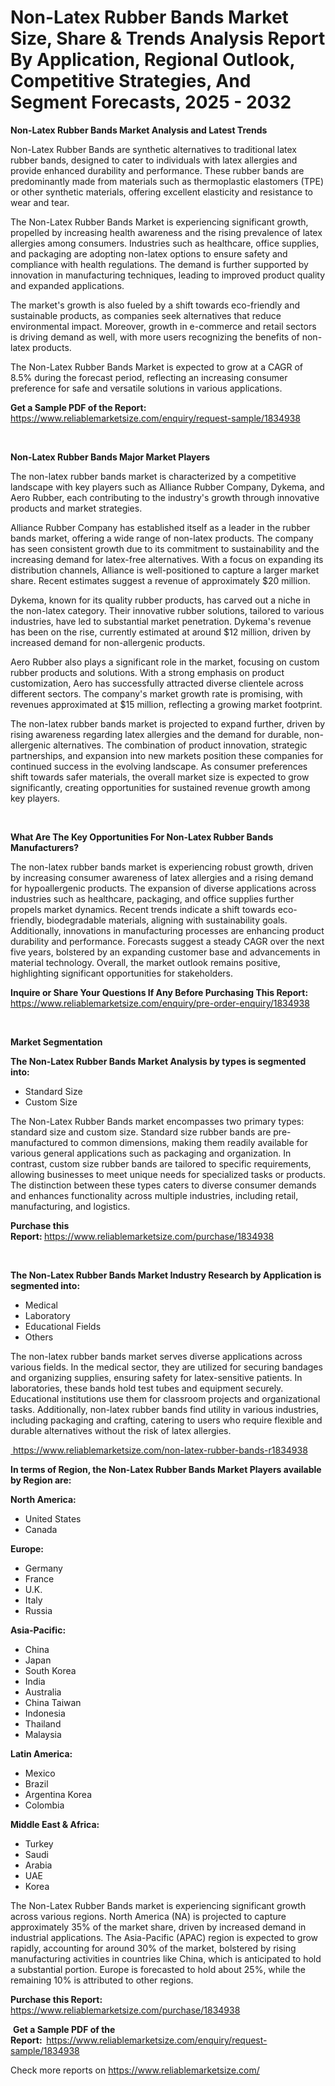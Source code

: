 <p><h1>Non-Latex Rubber Bands Market Size, Share & Trends Analysis Report By Application, Regional Outlook, Competitive Strategies, And Segment Forecasts, 2025 - 2032</h1></p><p><strong>Non-Latex Rubber Bands Market Analysis and Latest Trends</strong></p>
<p><p>Non-Latex Rubber Bands are synthetic alternatives to traditional latex rubber bands, designed to cater to individuals with latex allergies and provide enhanced durability and performance. These rubber bands are predominantly made from materials such as thermoplastic elastomers (TPE) or other synthetic materials, offering excellent elasticity and resistance to wear and tear.</p><p>The Non-Latex Rubber Bands Market is experiencing significant growth, propelled by increasing health awareness and the rising prevalence of latex allergies among consumers. Industries such as healthcare, office supplies, and packaging are adopting non-latex options to ensure safety and compliance with health regulations. The demand is further supported by innovation in manufacturing techniques, leading to improved product quality and expanded applications.</p><p>The market's growth is also fueled by a shift towards eco-friendly and sustainable products, as companies seek alternatives that reduce environmental impact. Moreover, growth in e-commerce and retail sectors is driving demand as well, with more users recognizing the benefits of non-latex products. </p><p>The Non-Latex Rubber Bands Market is expected to grow at a CAGR of 8.5% during the forecast period, reflecting an increasing consumer preference for safe and versatile solutions in various applications.</p></p>
<p><strong>Get a Sample PDF of the Report:&nbsp;</strong> <a href="https://www.reliablemarketsize.com/enquiry/request-sample/1834938?utm_campaign=3445&utm_medium=2&utm_source=Github&utm_content=ia&utm_term=26032025&utm_id=non-latex-rubber-bands">https://www.reliablemarketsize.com/enquiry/request-sample/1834938</a></p>
<p>&nbsp;</p>
<p><strong>Non-Latex Rubber Bands Major Market Players</strong></p>
<p><p>The non-latex rubber bands market is characterized by a competitive landscape with key players such as Alliance Rubber Company, Dykema, and Aero Rubber, each contributing to the industry's growth through innovative products and market strategies.</p><p>Alliance Rubber Company has established itself as a leader in the rubber bands market, offering a wide range of non-latex products. The company has seen consistent growth due to its commitment to sustainability and the increasing demand for latex-free alternatives. With a focus on expanding its distribution channels, Alliance is well-positioned to capture a larger market share. Recent estimates suggest a revenue of approximately $20 million.</p><p>Dykema, known for its quality rubber products, has carved out a niche in the non-latex category. Their innovative rubber solutions, tailored to various industries, have led to substantial market penetration. Dykema's revenue has been on the rise, currently estimated at around $12 million, driven by increased demand for non-allergenic products.</p><p>Aero Rubber also plays a significant role in the market, focusing on custom rubber products and solutions. With a strong emphasis on product customization, Aero has successfully attracted diverse clientele across different sectors. The company's market growth rate is promising, with revenues approximated at $15 million, reflecting a growing market footprint.</p><p>The non-latex rubber bands market is projected to expand further, driven by rising awareness regarding latex allergies and the demand for durable, non-allergenic alternatives. The combination of product innovation, strategic partnerships, and expansion into new markets position these companies for continued success in the evolving landscape. As consumer preferences shift towards safer materials, the overall market size is expected to grow significantly, creating opportunities for sustained revenue growth among key players.</p></p>
<p>&nbsp;</p>
<p><strong>What Are The Key Opportunities For Non-Latex Rubber Bands Manufacturers?</strong></p>
<p><p>The non-latex rubber bands market is experiencing robust growth, driven by increasing consumer awareness of latex allergies and a rising demand for hypoallergenic products. The expansion of diverse applications across industries such as healthcare, packaging, and office supplies further propels market dynamics. Recent trends indicate a shift towards eco-friendly, biodegradable materials, aligning with sustainability goals. Additionally, innovations in manufacturing processes are enhancing product durability and performance. Forecasts suggest a steady CAGR over the next five years, bolstered by an expanding customer base and advancements in material technology. Overall, the market outlook remains positive, highlighting significant opportunities for stakeholders.</p></p>
<p><strong>Inquire or Share Your Questions If Any Before Purchasing This Report:</strong> <a href="https://www.reliablemarketsize.com/enquiry/pre-order-enquiry/1834938?utm_campaign=3445&utm_medium=2&utm_source=Github&utm_content=ia&utm_term=26032025&utm_id=non-latex-rubber-bands">https://www.reliablemarketsize.com/enquiry/pre-order-enquiry/1834938</a></p>
<p>&nbsp;</p>
<p><strong>Market Segmentation</strong></p>
<p><strong>The Non-Latex Rubber Bands Market Analysis by types is segmented into:</strong></p>
<p><ul><li>Standard Size</li><li>Custom Size</li></ul></p>
<p><p>The Non-Latex Rubber Bands market encompasses two primary types: standard size and custom size. Standard size rubber bands are pre-manufactured to common dimensions, making them readily available for various general applications such as packaging and organization. In contrast, custom size rubber bands are tailored to specific requirements, allowing businesses to meet unique needs for specialized tasks or products. The distinction between these types caters to diverse consumer demands and enhances functionality across multiple industries, including retail, manufacturing, and logistics.</p></p>
<p><strong>Purchase this Report:&nbsp;</strong><a href="https://www.reliablemarketsize.com/purchase/1834938?utm_campaign=3445&utm_medium=2&utm_source=Github&utm_content=ia&utm_term=26032025&utm_id=non-latex-rubber-bands">https://www.reliablemarketsize.com/purchase/1834938</a></p>
<p>&nbsp;</p>
<p><strong>The Non-Latex Rubber Bands Market Industry Research by Application is segmented into:</strong></p>
<p><ul><li>Medical</li><li>Laboratory</li><li>Educational Fields</li><li>Others</li></ul></p>
<p><p>The non-latex rubber bands market serves diverse applications across various fields. In the medical sector, they are utilized for securing bandages and organizing supplies, ensuring safety for latex-sensitive patients. In laboratories, these bands hold test tubes and equipment securely. Educational institutions use them for classroom projects and organizational tasks. Additionally, non-latex rubber bands find utility in various industries, including packaging and crafting, catering to users who require flexible and durable alternatives without the risk of latex allergies.</p></p>
<p><a href="https://www.reliablemarketsize.com/non-latex-rubber-bands-r1834938?utm_campaign=3445&utm_medium=2&utm_source=Github&utm_content=ia&utm_term=26032025&utm_id=non-latex-rubber-bands">&nbsp;https://www.reliablemarketsize.com/non-latex-rubber-bands-r1834938</a></p>
<p><strong>In terms of Region, the Non-Latex Rubber Bands Market Players available by Region are:</strong></p>
<p>
    <p> <strong> North America: </strong>
        <ul>
            <li>United States</li>
            <li>Canada</li>
        </ul>
        </p> 
    <p> <strong> Europe: </strong>
        <ul>
            <li>Germany</li>
            <li>France</li>
            <li>U.K.</li>
            <li>Italy</li>
            <li>Russia</li>
        </ul>
        </p> 
    <p> <strong> Asia-Pacific: </strong>
        <ul>
            <li>China</li>
            <li>Japan</li>
            <li>South Korea</li>
            <li>India</li>
            <li>Australia</li>
            <li>China Taiwan</li>
            <li>Indonesia</li>
            <li>Thailand</li>
            <li>Malaysia</li>
        </ul>
        </p> 
    <p> <strong> Latin America: </strong>
        <ul>
            <li>Mexico</li>
            <li>Brazil</li>
            <li>Argentina Korea</li>
            <li>Colombia</li>
        </ul>
        </p> 
    <p> <strong> Middle East & Africa: </strong>
        <ul>
            <li>Turkey</li>
            <li>Saudi</li>
            <li>Arabia</li>
            <li>UAE</li>
            <li>Korea</li>
        </ul>
    </p>
    </p>
<p><p>The Non-Latex Rubber Bands market is experiencing significant growth across various regions. North America (NA) is projected to capture approximately 35% of the market share, driven by increased demand in industrial applications. The Asia-Pacific (APAC) region is expected to grow rapidly, accounting for around 30% of the market, bolstered by rising manufacturing activities in countries like China, which is anticipated to hold a substantial portion. Europe is forecasted to hold about 25%, while the remaining 10% is attributed to other regions.</p></p>
<p><strong>Purchase this Report: </strong><a href="https://www.reliablemarketsize.com/purchase/1834938?utm_campaign=3445&utm_medium=2&utm_source=Github&utm_content=ia&utm_term=26032025&utm_id=non-latex-rubber-bands">https://www.reliablemarketsize.com/purchase/1834938</a></p>
<p>&nbsp;<strong>Get a Sample PDF of the Report:&nbsp;&nbsp;</strong><a href="https://www.reliablemarketsize.com/enquiry/request-sample/1834938?utm_campaign=3445&utm_medium=2&utm_source=Github&utm_content=ia&utm_term=26032025&utm_id=non-latex-rubber-bands">https://www.reliablemarketsize.com/enquiry/request-sample/1834938</a></p>
<p><strong></strong></p>
<p>Check more reports on <a href="https://www.reliablemarketsize.com/?utm_campaign=3445&utm_medium=2&utm_source=Github&utm_content=ia&utm_term=26032025&utm_id=non-latex-rubber-bands">https://www.reliablemarketsize.com/</a></p>